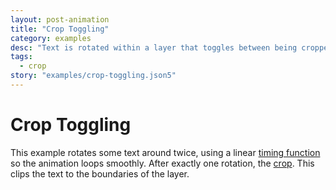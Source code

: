 ```yaml
---
layout: post-animation
title: "Crop Toggling"
category: examples
desc: "Text is rotated within a layer that toggles between being cropped or not."
tags: 
  - crop
story: "examples/crop-toggling.json5"
---
```

# Crop Toggling

This example rotates some text around twice, using a linear [timing function](/concepts/#eases) so the animation loops smoothly.  After exactly one rotation, the [crop](/properties/#crop). This clips the text to the boundaries of the layer. 
